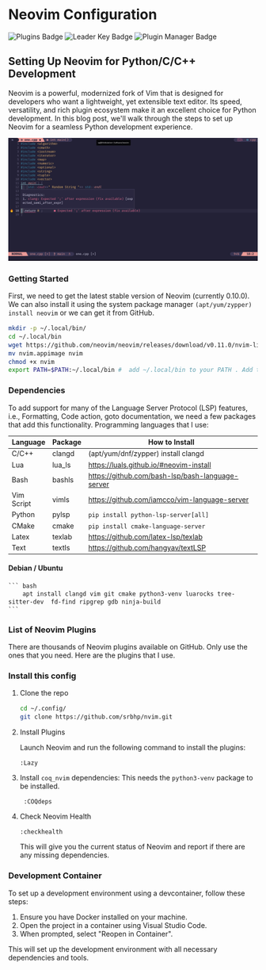 # Neovim Configuration

![Plugins Badge](https://dotfyle.com/srbhp/nvim/badges/plugins?style=for-the-badge) ![Leader Key Badge](https://dotfyle.com/srbhp/nvim/badges/leaderkey?style=for-the-badge) ![Plugin Manager Badge](https://dotfyle.com/srbhp/nvim/badges/plugin-manager?style=for-the-badge)

## Setting Up Neovim for Python/C/C++ Development

Neovim is a powerful, modernized fork of Vim that is designed for developers who want a lightweight, yet extensible text editor. Its speed, versatility, and rich plugin ecosystem make it an excellent choice for Python development. In this blog post, we'll walk through the steps to set up Neovim for a seamless Python development experience.

![Screenshots](nvim.png)

### Getting Started

First, we need to get the latest stable version of Neovim (currently 0.10.0). We can also install it using the system package manager `(apt/yum/zypper) install neovim` or we can get it from GitHub.

```bash
mkdir -p ~/.local/bin/
cd ~/.local/bin
wget https://github.com/neovim/neovim/releases/download/v0.11.0/nvim-linux-x86_64.appimage
mv nvim.appimage nvim
chmod +x nvim
export PATH=$PATH:~/.local/bin #  add ~/.local/bin to your PATH . Add this line to your ~/.bashrc 
```

### Dependencies

To add support for many of the Language Server Protocol (LSP) features, i.e., Formatting, Code action, goto documentation, we need a few packages that add this functionality. Programming languages that I use:

| Language   | Package | How to Install |
| ---------- | ------- | --------------- |
| C/C++      | clangd  | (apt/yum/dnf/zypper) install clangd |
| Lua        | lua_ls  | https://luals.github.io/#neovim-install |
| Bash       | bashls  | https://github.com/bash-lsp/bash-language-server |
| Vim Script | vimls   | https://github.com/iamcco/vim-language-server |
| Python     | pylsp   | `pip install python-lsp-server[all]` |
| CMake      | cmake   | `pip install cmake-language-server` |
| Latex      | texlab  | https://github.com/latex-lsp/texlab |
| Text       | textls  | https://github.com/hangyav/textLSP |

#### Debian / Ubuntu 
    
    ``` bash 
        apt install clangd vim git cmake python3-venv luarocks tree-sitter-dev  fd-find ripgrep gdb ninja-build
    ```


### List of Neovim Plugins

There are thousands of Neovim plugins available on GitHub. Only use the ones that you need. Here are the plugins that I use.

### Install this config

1. Clone the repo

    ```bash
    cd ~/.config/
    git clone https://github.com/srbhp/nvim.git
    ```

2. Install Plugins

    Launch Neovim and run the following command to install the plugins:
    ```vim
    :Lazy
    ```

3. Install `coq_nvim` dependencies:
   This needs the `python3-venv` package to be installed.
   ```vim
    :COQdeps
   ```

4. Check Neovim Health

   ```vim
   :checkhealth
   ```
   This will give you the current status of Neovim and report if there are any missing dependencies.

### Development Container

To set up a development environment using a devcontainer, follow these steps:

1. Ensure you have Docker installed on your machine.
2. Open the project in a container using Visual Studio Code.
3. When prompted, select "Reopen in Container".

This will set up the development environment with all necessary dependencies and tools.
